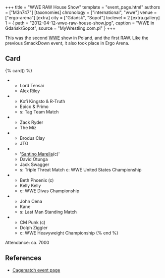 +++
title = "WWE RAW House Show"
template = "event_page.html"
authors = ["M3n747"]
[taxonomies]
chronology = ["international", "wwe"]
venue = ["ergo-arena"]
[extra]
city = ["Gdańsk", "Sopot"]
toclevel = 2
[extra.gallery]
1 = { path = "2012-04-12-wwe-raw-house-show.jpg", caption = "WWE in Gdańsk/Sopot", source = "MyWrestling.com.pl" }
+++

This was the second [WWE](@/o/wwe.md) show in Poland, and the first RAW. Like the previous SmackDown event, it also took place in Ergo Arena.

## Card

{% card() %}
- - Lord Tensai
  - Alex Riley
- - Kofi Kingsto & R-Truth
  - Epico & Primo
  - s: Tag Team Match
- - Zack Ryder
  - The Miz
- - Brodus Clay
  - JTG
- - '[Santino Marella](@/w/santino.md)(c)'
  - David Otunga
  - Jack Swagger
  - s: Triple Threat Match
    c: WWE United States Championship
- - Beth Phoenix (c)
  - Kelly Kelly
  - c: WWE Divas Championship
- - John Cena
  - Kane
  - s: Last Man Standing Match
- - CM Punk (c)
  - Dolph Ziggler
  - c: WWE Heavyweight Championship
{% end %}

Attendance: ca. 7000

## References

* [Cagematch event page](https://www.cagematch.net/?id=1&nr=77247)
